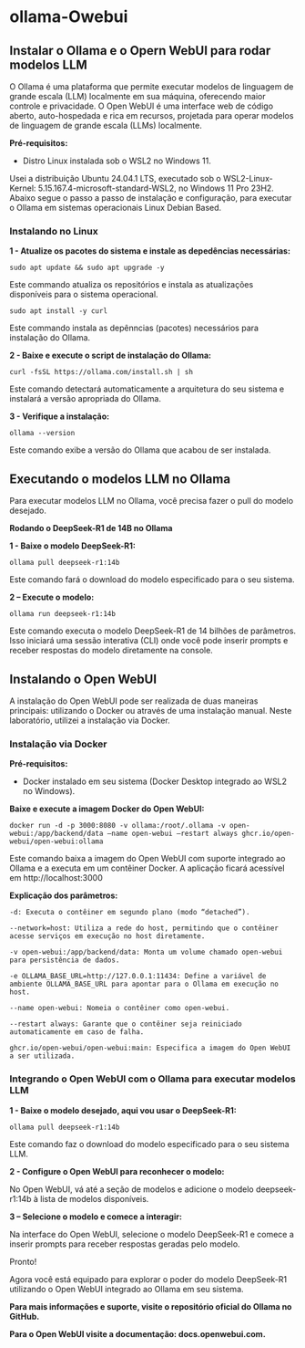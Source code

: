 # ollama-Owebui
## Instalar o Ollama e o Opern WebUI para rodar modelos LLM

O Ollama é uma plataforma que permite executar modelos de linguagem de grande escala (LLM) localmente em sua máquina, oferecendo maior controle e privacidade. O Open WebUI é uma interface web de código aberto, auto-hospedada e rica em recursos, projetada para operar modelos de linguagem de grande escala (LLMs) localmente. 

**Pré-requisitos:**

- Distro Linux instalada sob o WSL2 no Windows 11.

Usei a distribuição Ubuntu 24.04.1 LTS, executado sob o WSL2-Linux-Kernel: 5.15.167.4-microsoft-standard-WSL2, no Windows 11 Pro 23H2.
Abaixo segue o passo a passo de instalação e configuração, para executar o Ollama em sistemas operacionais Linux Debian Based.

### Instalando no Linux

**1 - Atualize os pacotes do sistema e instale as depedências necessárias:**

    sudo apt update && sudo apt upgrade -y
  
Este commando atualiza os repositórios e instala as atualizações disponíveis para o sistema operacional. 

    sudo apt install -y curl 
  
Este commando instala as depênncias (pacotes) necessários para instalação do Ollama.   
 
**2 - Baixe e execute o script de instalação do Ollama:**

    curl -fsSL https://ollama.com/install.sh | sh
  
Este comando detectará automaticamente a arquitetura do seu sistema e instalará a versão apropriada do Ollama.

**3 - Verifique a instalação:**

    ollama --version

Este comando exibe a versão do Ollama que acabou de ser instalada. 

## Executando o modelos LLM no Ollama

Para executar modelos LLM no Ollama, você precisa fazer o pull do modelo desejado.

**Rodando o DeepSeek-R1 de 14B no Ollama**

**1 - Baixe o modelo DeepSeek-R1:**

    ollama pull deepseek-r1:14b
 
Este comando fará o download do modelo especificado para o seu sistema.

**2 – Execute o modelo:**

    ollama run deepseek-r1:14b

Este comando executa o modelo DeepSeek-R1 de 14 bilhões de parâmetros.
Isso iniciará uma sessão interativa (CLI) onde você pode inserir prompts e receber respostas do modelo diretamente na console.

## Instalando o Open WebUI

A instalação do Open WebUI pode ser realizada de duas maneiras principais: utilizando o Docker ou através de uma instalação manual. Neste laboratório, utilizei a instalação via Docker. 

### Instalação via Docker

**Pré-requisitos:**

- Docker instalado em seu sistema (Docker Desktop integrado ao WSL2 no Windows).

**Baixe e execute a imagem Docker do Open WebUI:**

    docker run -d -p 3000:8080 -v ollama:/root/.ollama -v open-webui:/app/backend/data –name open-webui –restart always ghcr.io/open-webui/open-webui:ollama

Este comando baixa a imagem do Open WebUI com suporte integrado ao Ollama e a executa em um contêiner Docker. A aplicação ficará acessível em http://localhost:3000

**Explicação dos parâmetros:**

    -d: Executa o contêiner em segundo plano (modo “detached”).

    --network=host: Utiliza a rede do host, permitindo que o contêiner acesse serviços em execução no host diretamente.

    -v open-webui:/app/backend/data: Monta um volume chamado open-webui para persistência de dados.

    -e OLLAMA_BASE_URL=http://127.0.0.1:11434: Define a variável de ambiente OLLAMA_BASE_URL para apontar para o Ollama em execução no host.

    --name open-webui: Nomeia o contêiner como open-webui.

    --restart always: Garante que o contêiner seja reiniciado automaticamente em caso de falha.

    ghcr.io/open-webui/open-webui:main: Especifica a imagem do Open WebUI a ser utilizada.

### Integrando o Open WebUI com o Ollama para executar modelos LLM 

**1 - Baixe o modelo desejado, aqui vou usar o DeepSeek-R1:**

    ollama pull deepseek-r1:14b
 
Este comando faz o download do modelo especificado para o seu sistema LLM.
 
**2 - Configure o Open WebUI para reconhecer o modelo:**

No Open WebUI, vá até a seção de modelos e adicione o modelo deepseek-r1:14b à lista de modelos disponíveis.

**3 – Selecione o modelo e comece a interagir:**

Na interface do Open WebUI, selecione o modelo DeepSeek-R1 e comece a inserir prompts para receber respostas geradas pelo modelo.

Pronto! 

Agora você está equipado para explorar o poder do modelo DeepSeek-R1 utilizando o Open WebUI integrado ao Ollama em seu sistema. 

**Para mais informações e suporte, visite o repositório oficial do Ollama no GitHub.** 

**Para o Open WebUI visite a documentação: docs.openwebui.com.**

